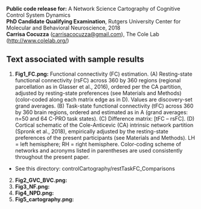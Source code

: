 **Public code release for:** A Network Science Cartography of Cognitive Control System Dynamics  
**PhD Candidate Qualifying Examination**, Rutgers University Center for Molecular and Behavioral Neuroscience, 2018  
**Carrisa Cocuzza** (carrisacocuzza@gmail.com), The Cole Lab (http://www.colelab.org/)  

## Text associated with sample results
1. **Fig1_FC.png:** Functional connectivity (FC) estimation. (A) Resting-state functional connectivity (rsFC) across 360 by 360 regions (regional parcellation as in Glasser et al., 2016), ordered per the CA partition, adjusted by resting-state preferences (see Materials and Methods) (color-coded along each matrix edge as in D). Values are discovery-set grand averages. (B) Task-state functional connectivity (tFC) across 360 by 360 brain regions, ordered and estimated as in A (grand averages: n=50 and 64 C-PRO task states). (C) Difference matrix: [tFC – rsFC]. (D) Cortical schematic of the Cole-Anticevic (CA) intrinsic network partition (Spronk et al., 2018), empirically adjusted by the resting-state preferences of the present participants (see Materials and Methods). LH = left hemisphere; RH = right hemisphere. Color-coding scheme of networks and acronyms listed in parentheses are used consistently throughout the present paper.
  - See this directory: controlCartography/restTaskFC_Comparisons
2. **Fig2_GVC_BVC.png:** 
3. **Fig3_NF.png:** 
4. **Fig4_NPD.png:** 
5. **Fig5_cartography.png:** 
